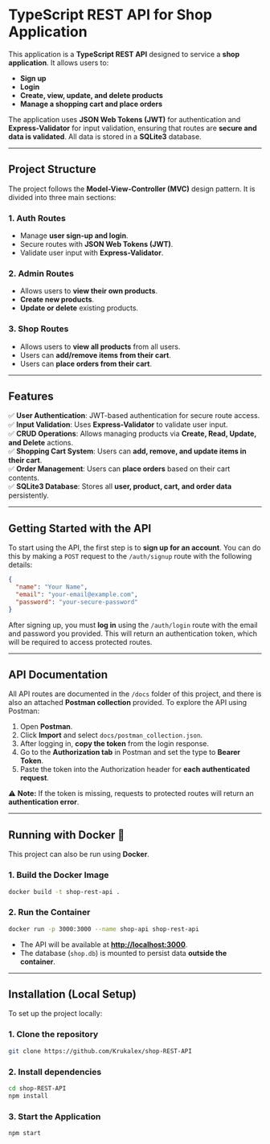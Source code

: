 # **TypeScript REST API for Shop Application**

This application is a **TypeScript REST API** designed to service a **shop application**. It allows users to:

- **Sign up**
- **Login**
- **Create, view, update, and delete products**
- **Manage a shopping cart and place orders**

The application uses **JSON Web Tokens (JWT)** for authentication and **Express-Validator** for input validation, ensuring that routes are **secure and data is validated**. All data is stored in a **SQLite3** database.

---

## **Project Structure**

The project follows the **Model-View-Controller (MVC)** design pattern. It is divided into three main sections:

### **1. Auth Routes**

- Manage **user sign-up and login**.
- Secure routes with **JSON Web Tokens (JWT)**.
- Validate user input with **Express-Validator**.

### **2. Admin Routes**

- Allows users to **view their own products**.
- **Create new products**.
- **Update or delete** existing products.

### **3. Shop Routes**

- Allows users to **view all products** from all users.
- Users can **add/remove items from their cart**.
- Users can **place orders from their cart**.

---

## **Features**

✅ **User Authentication**: JWT-based authentication for secure route access.\
✅ **Input Validation**: Uses **Express-Validator** to validate user input.\
✅ **CRUD Operations**: Allows managing products via **Create, Read, Update, and Delete** actions.\
✅ **Shopping Cart System**: Users can **add, remove, and update items in their cart**.\
✅ **Order Management**: Users can **place orders** based on their cart contents.\
✅ **SQLite3 Database**: Stores all **user, product, cart, and order data** persistently.

---

## **Getting Started with the API**

To start using the API, the first step is to **sign up for an account**. You can do this by making a `POST` request to the `/auth/signup` route with the following details:

```json
{
  "name": "Your Name",
  "email": "your-email@example.com",
  "password": "your-secure-password"
}
```

After signing up, you must **log in** using the `/auth/login` route with the email and password you provided. This will return an authentication token, which will be required to access protected routes.

---

## **API Documentation**

All API routes are documented in the `/docs` folder of this project, and there is also an attached **Postman collection** provided. To explore the API using Postman:

1. Open **Postman**.
2. Click **Import** and select `docs/postman_collection.json`.
3. After logging in, **copy the token** from the login response.
4. Go to the **Authorization tab** in Postman and set the type to **Bearer Token**.
5. Paste the token into the Authorization header for **each authenticated request**.

⚠ **Note:** If the token is missing, requests to protected routes will return an **authentication error**.

---

## **Running with Docker** 🐳

This project can also be run using **Docker**.

### **1. Build the Docker Image**

```bash
docker build -t shop-rest-api .
```

### **2. Run the Container**

```bash
docker run -p 3000:3000 --name shop-api shop-rest-api
```

- The API will be available at [**http://localhost:3000**](http://localhost:3000).
- The database (`shop.db`) is mounted to persist data **outside the container**.

---

## **Installation (Local Setup)**

To set up the project locally:

### **1. Clone the repository**

```bash
git clone https://github.com/Krukalex/shop-REST-API
```

### **2. Install dependencies**

```bash
cd shop-REST-API
npm install
```

### **3. Start the Application**

```bash
npm start
```
